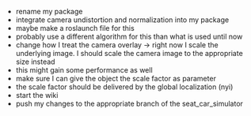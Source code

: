 * rename my package
* integrate camera undistortion and normalization into my package
 * maybe make a roslaunch file for this
 * probably use a different algorithm for this than what is used until now
* change how I treat the camera overlay -> right now I scale the underlying image. I should scale the camera image to the appropriate size instead
 * this might gain some performance as well
 * make sure I can give the object the scale factor as parameter
 * the scale factor should be delivered by the global localization (nyi)
* start the wiki
 * push my changes to the appropriate branch of the seat_car_simulator
